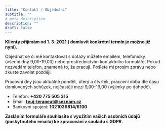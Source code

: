 ```yaml
---
title: "Kontakt / Objednání"
subtitle: ""
# meta description
description: ""
draft: false
---
```


**Klienty přijímám od 1. 3. 2021 ( domluvit konkrétní termín je možno již nyní).**

Objednat se či mě kontaktovat s dotazy můžete emailem, telefonicky (všední dny 9,00-19,00) nebo prostřednictvím kontaktního formuláře.
Pokud nezvedám telefon, znamená to, že pracuji. Pošlete mi prosím zprávu nebo zkuste zavolat později.

Pracovní dny jsou aktuálně pondělí, úterý a čtvrtek, pracovní doba dle času domluvených schůzek, nejčastěji mezi 9,00-19,00 (výjimky po dohodě).

- Telefon: **+420 775 505 315**
- Email: **tvuj-terapeut@seznam.cz**
- Bankovní spojení: **1021039814/6100**

**Zasláním formuláře souhlasíte s využitím vašich osobních údajů (poskytnutého emailu) ke zpracování v souladu s GDPR.**